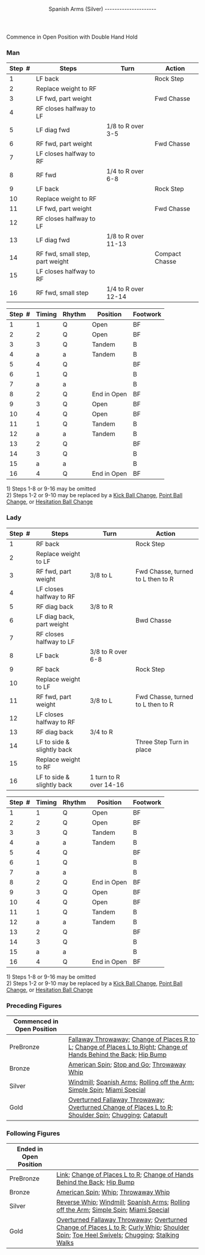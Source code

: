 <header>Spanish Arms (Silver)
---------------------

 </header>Commence in Open Position with Double Hand Hold

### Man

 | **Step<span style="color:white">\_</span>\#** | **Steps** | **Turn** | **Action** |
|---|---|---|---|
| 1 | LF back |  | Rock Step |
| 2 | Replace weight to RF |  |
| 3 | LF fwd, part weight |  | Fwd Chasse |
| 4 | RF closes halfway to LF |  |
| 5 | LF diag fwd | 1/8 to R over 3-5 |
| 6 | RF fwd, part weight |  | Fwd Chasse |
| 7 | LF closes halfway to RF |  |
| 8 | RF fwd | 1/4 to R over 6-8 |
| 9 | LF back |  | Rock Step |
| 10 | Replace weight to RF |  |
| 11 | LF fwd, part weight |  | Fwd Chasse |
| 12 | RF closes halfway to LF |  |
| 13 | LF diag fwd | 1/8 to R over 11-13 |
| 14 | RF fwd, small step, part weight |  | Compact Chasse |
| 15 | LF closes halfway to RF |  |
| 16 | RF fwd, small step | 1/4 to R over 12-14 |

 | **Step<span style="color:white">\_</span>\#** | **Timing** | **Rhythm** | **Position** | **Footwork** |
|---|---|---|---|---|
| 1 | 1 | Q | Open | BF |
| 2 | 2 | Q | Open | BF |
| 3 | 3 | Q | Tandem | B |
| 4 | a | a | Tandem | B |
| 5 | 4 | Q |  | BF |
| 6 | 1 | Q |  | B |
| 7 | a | a |  | B |
| 8 | 2 | Q | End in Open | BF |
| 9 | 3 | Q | Open | BF |
| 10 | 4 | Q | Open | BF |
| 11 | 1 | Q | Tandem | B |
| 12 | a | a | Tandem | B |
| 13 | 2 | Q |  | BF |
| 14 | 3 | Q |  | B |
| 15 | a | a |  | B |
| 16 | 4 | Q | End in Open | BF |

1\) Steps 1-8 or 9-16 may be omitted  
 2) Steps 1-2 or 9-10 may be replaced by a [Kick Ball Change](../technique/j_kick_ball_change.md), [Point Ball Change](../technique/j_point_ball_change.md), or [Hesitation Ball Change](../technique/j_hesitation_ball_change.md)

### Lady

 | **Step<span style="color:white">\_</span>\#** | **Steps** | **Turn** | **Action** |
|---|---|---|---|
| 1 | RF back |  | Rock Step |
| 2 | Replace weight to LF |  |
| 3 | RF fwd, part weight | 3/8 to L | Fwd Chasse, turned to L then to R |
| 4 | LF closes halfway to RF |  |
| 5 | RF diag back | 3/8 to R |
| 6 | LF diag back, part weight |  | Bwd Chasse |
| 7 | RF closes halfway to LF |  |
| 8 | LF back | 3/8 to R over 6-8 |
| 9 | RF back |  | Rock Step |
| 10 | Replace weight to LF |  |
| 11 | RF fwd, part weight | 3/8 to L | Fwd Chasse, turned to L then to R |
| 12 | LF closes halfway to RF |  |
| 13 | RF diag back | 3/4 to R |
| 14 | LF to side &amp; slightly back |  | Three Step Turn in place |
| 15 | Replace weight to RF |  |
| 16 | LF to side &amp; slightly back | 1 turn to R over 14-16 |

 | **Step<span style="color:white">\_</span>\#** | **Timing** | **Rhythm** | **Position** | **Footwork** |
|---|---|---|---|---|
| 1 | 1 | Q | Open | BF |
| 2 | 2 | Q | Open | BF |
| 3 | 3 | Q | Tandem | B |
| 4 | a | a | Tandem | B |
| 5 | 4 | Q |  | BF |
| 6 | 1 | Q |  | B |
| 7 | a | a |  | B |
| 8 | 2 | Q | End in Open | BF |
| 9 | 3 | Q | Open | BF |
| 10 | 4 | Q | Open | BF |
| 11 | 1 | Q | Tandem | B |
| 12 | a | a | Tandem | B |
| 13 | 2 | Q |  | BF |
| 14 | 3 | Q |  | B |
| 15 | a | a |  | B |
| 16 | 4 | Q | End in Open | BF |

1\) Steps 1-8 or 9-16 may be omitted  
 2) Steps 1-2 or 9-10 may be replaced by a [Kick Ball Change](../technique/j_kick_ball_change.md), [Point Ball Change](../technique/j_point_ball_change.md), or [Hesitation Ball Change](../technique/j_hesitation_ball_change.md)

### Preceding Figures

 | **Commenced in Open Position** |  |
|---|---|
| PreBronze | [Fallaway Throwaway](fallaway_throwaway.md); [Change of Places R to L](change_RL.md); [Change of Places L to Right](change_LR.md); [Change of Hands Behind the Back](behind_back.md); [Hip Bump](hip_bump.md) |
| Bronze | [American Spin](american_spin.md); [Stop and Go](stop_go.md); [Throwaway Whip](whip_throwaway.md) |
| Silver | [Windmill](windmill.md); [Spanish Arms](spanish_arms.md); [Rolling off the Arm](rolling_off_arm.md); [Simple Spin](simple_spin.md); [Miami Special](miami_special.md) |
| Gold | [Overturned Fallaway Throwaway](overturned_fallaway_throwaway.md); [Overturned Change of Places L to R](overturned_change_of_places_left_right.md); [Shoulder Spin](shoulder_spin.md); [Chugging](chugging.md); [Catapult](catapult.md) |

### Following Figures

 | **Ended in Open Position** |  |
|---|---|
| PreBronze | [Link](link.md); [Change of Places L to R](change_LR.md); [Change of Hands Behind the Back](behind_back.md); [Hip Bump](hip_bump.md) |
| Bronze | [American Spin](american_spin.md); [Whip](whip.md); [Throwaway Whip](whip_throwaway.md) |
| Silver | [Reverse Whip](reverse_whip.md); [Windmill](windmill.md); [Spanish Arms](spanish_arms.md); [Rolling off the Arm](rolling_off_arm.md); [Simple Spin](simple_spin.md); [Miami Special](miami_special.md) |
| Gold | [Overturned Fallaway Throwaway](overturned_fallaway_throwaway.md); [Overturned Change of Places L to R](overturned_change_of_places_left_right.md); [Curly Whip](curly_whip.md); [Shoulder Spin](shoulder_spin.md); [Toe Heel Swivels](toe_heel.md); [Chugging](chugging.md); [Stalking Walks](stalking_walks.md) |